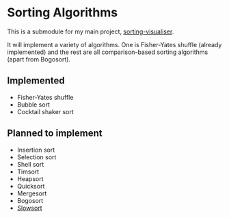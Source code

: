 # Sorting Algorithms

This is a submodule for my main project, [sorting-visualiser](https://github.com/jarhodes314/sorting-visualiser).

It will implement a variety of algorithms. One is Fisher-Yates shuffle (already implemented) and the rest are all comparison-based sorting algorithms (apart from Bogosort).

## Implemented
* Fisher-Yates shuffle
* Bubble sort
* Cocktail shaker sort

## Planned to implement
* Insertion sort
* Selection sort
* Shell sort
* Timsort
* Heapsort
* Quicksort
* Mergesort
* Bogosort
* [Slowsort](http://wiki.c2.com/?SlowSort)
